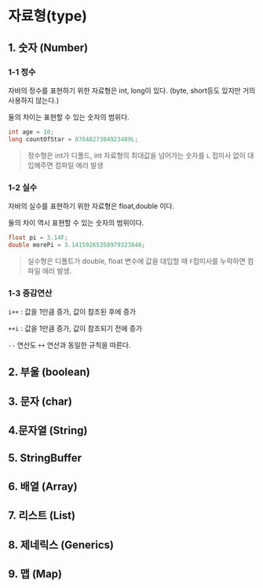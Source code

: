 # 자료형(type)



## 1. 숫자 (Number)

### 1-1 정수

자바의 정수를 표현하기 위한 자료형은 int, long이 있다. (byte, short등도 있지만 거의 사용하지 않는다.)

둘의 차이는 표현할 수 있는 숫자의 범위다.

```java
int age = 10;
long countOfStar = 8764827384923489L;
```

> 정수형은 int가 디폴드, int 자료형의 최대값을 넘어가는 숫자를 `L` 접미사 없이 대입해주면 컴파일 에러 발생



### 1-2 실수

자바의 실수를 표현하기 위한 자료형은 float,double 이다.

둘의 차이 역시 표현할 수 있는 숫자의 범위이다.

```java
float pi = 3.14F;
double morePi = 3.14159265358979323846;
```

> 실수형은 디폴트가 double, float 변수에 값을 대입할 때 `F`접미사를 누락하면 컴파일 에러 발생.



### 1-3 증감연산

`i++` : 값을 1만큼 증가, 값이 참조된 후에 증가

`++i` : 값을 1만큼 증가, 값이 참조되기 전에 증가

`--` 연산도 `++` 연산과 동일한 규칙을 따른다.





## 2. 부울 (boolean)



## 3. 문자 (char)



## 4.문자열 (String)



## 5. StringBuffer



## 6. 배열 (Array)



## 7. 리스트 (List)



## 8. 제네릭스 (Generics)



## 9. 맵 (Map)



